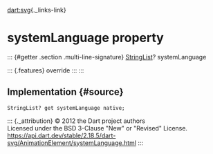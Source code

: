 [dart:svg](../../dart-svg/dart-svg-library){._links-link}

systemLanguage property
=======================

::: {#getter .section .multi-line-signature}
[StringList](../stringlist-class)? systemLanguage

::: {.features}
override
:::
:::

Implementation {#source}
--------------

``` {.language-dart data-language="dart"}
StringList? get systemLanguage native;
```

::: {._attribution}
© 2012 the Dart project authors\
Licensed under the BSD 3-Clause \"New\" or \"Revised\" License.\
<https://api.dart.dev/stable/2.18.5/dart-svg/AnimationElement/systemLanguage.html>
:::
